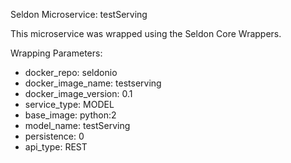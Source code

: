 Seldon Microservice: testServing

This microservice was wrapped using the Seldon Core Wrappers.

Wrapping Parameters:
 - docker_repo: seldonio
 - docker_image_name: testserving
 - docker_image_version: 0.1
 - service_type: MODEL
 - base_image: python:2
 - model_name: testServing
 - persistence: 0
 - api_type: REST

